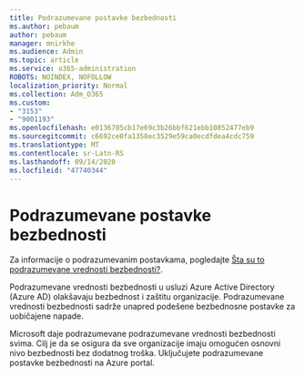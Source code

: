 ```yaml
---
title: Podrazumevane postavke bezbednosti
ms.author: pebaum
author: pebaum
manager: mnirkhe
ms.audience: Admin
ms.topic: article
ms.service: o365-administration
ROBOTS: NOINDEX, NOFOLLOW
localization_priority: Normal
ms.collection: Adm_O365
ms.custom:
- "3153"
- "9001193"
ms.openlocfilehash: e0136705cb17e69c3b26bbf621ebb10852477eb9
ms.sourcegitcommit: c6692ce0fa1358ec3529e59ca0ecdfdea4cdc759
ms.translationtype: MT
ms.contentlocale: sr-Latn-RS
ms.lasthandoff: 09/14/2020
ms.locfileid: "47740344"
---
```

# <a name="security-defaults"></a>Podrazumevane postavke bezbednosti

Za informacije o podrazumevanim postavkama, pogledajte [Šta su to podrazumevane vrednosti bezbednosti?](https://docs.microsoft.com/azure/active-directory/conditional-access/concept-conditional-access-security-defaults).

Podrazumevane vrednosti bezbednosti u usluzi Azure Active Directory (Azure AD) olakšavaju bezbednost i zaštitu organizacije. Podrazumevane vrednosti bezbednosti sadrže unapred podešene bezbednosne postavke za uobičajene napade.

Microsoft daje podrazumevane podrazumevane vrednosti bezbednosti svima. Cilj je da se osigura da sve organizacije imaju omogućen osnovni nivo bezbednosti bez dodatnog troška. Uključujete podrazumevane postavke bezbednosti na Azure portal.
